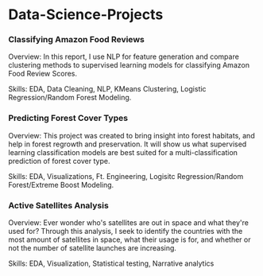 # Data-Science-Projects


### Classifying Amazon Food Reviews 
Overview: In this report, I use NLP for feature generation and compare clustering methods to supervised learning models for classifying Amazon Food Review Scores. 

Skills: EDA, Data Cleaning, NLP, KMeans Clustering, Logistic Regression/Random Forest Modeling. 

### Predicting Forest Cover Types 
Overview: This project was created to bring insight into forest habitats, and help in forest regrowth and preservation. It will show us what supervised learning classification models are best suited for a multi-classification prediction of forest cover type. 

Skills: EDA, Visualizations, Ft. Engineering, Logisitc Regression/Random Forest/Extreme Boost Modeling. 

### Active Satellites Analysis 
Overview: Ever wonder who's satellites are out in space and what they're used for? Through this analysis, I seek to identify the countries with the most amount of satellites in space, what their usage is for, and whether or not the number of satellite launches are increasing. 

Skills: EDA, Visualization, Statistical testing, Narrative analytics 
